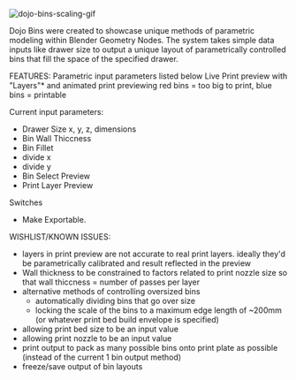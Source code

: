 
![dojo-bins-scaling-gif](https://github.com/node-dojo/dojo-recursive-bins/assets/157924548/eb0de725-b7d9-4530-8200-9e71da6555b7)

Dojo Bins were created to showcase unique methods of parametric modeling within Blender Geometry Nodes. The system takes simple data inputs like drawer size to output a unique layout of parametrically controlled bins that fill the space of the specified drawer.

FEATURES:
Parametric input parameters listed below
Live Print preview with "Layers"* and animated print previewing
red bins = too big to print, blue bins = printable

Current input parameters:
- Drawer Size
     x, y, z, dimensions
- Bin Wall Thiccness
- Bin Fillet
- divide x
- divide y
- Bin Select Preview
- Print Layer Preview

Switches
- Make Exportable.


WISHLIST/KNOWN ISSUES:
- layers in print preview are not accurate to real print layers. ideally they'd be parametrically calibrated and result reflected in the preview
- Wall thickness to be constrained to factors related to print nozzle size so that wall thiccness = number of passes per layer
- alternative methods of controlling oversized bins
     - automatically dividing bins that go over size
     - locking the scale of the bins to a maximum edge length of ~200mm (or whatever print bed build envelope is specified)
- allowing print bed size to be an input value
- allowing print nozzle to be an input value
- print output to pack as many possible bins onto print plate as possible (instead of the current 1 bin output method)
- freeze/save output of bin layouts
